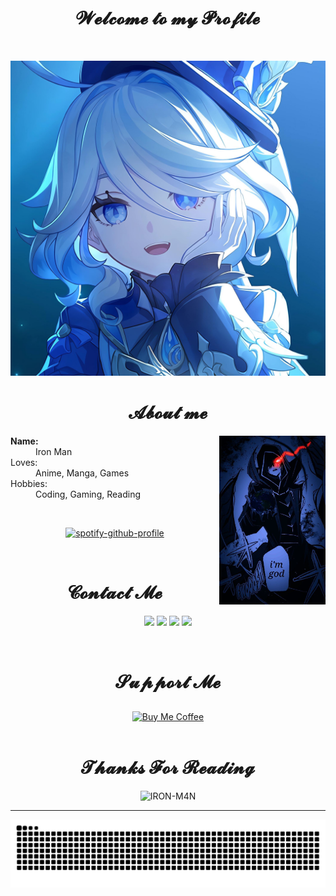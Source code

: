 <body>
  <center>
<h1 align="center">𝓦𝓮𝓵𝓬𝓸𝓶𝓮 𝓽𝓸 𝓶𝔂 𝓟𝓻𝓸𝓯𝓲𝓵𝓮</h1>
<br>
<div align="center">
  
![MR IMRAN](./IMRAN1.jpg)

<h1 align="center">  𝓐𝓫𝓸𝓾𝓽 𝓶𝓮 </h1>
</div>
<div align="center">
  <!-- <img src="https://i.imgur.com/jx17oHT.gif"> -->
</div>
<div>
  <div align="center">
    <img src="./2c4542649a439792ce53f5e2cdcb4aff.jpg" align="right" width="170" height="270">

<dl>
    <dt align="left"><strong>Name:</strong></dt>
    <dd align="left">Iron Man</dd>
    <dt align="left">Loves:</dt>
    <dd align="left">Anime, Manga, Games</dd>
    <dt align="left">Hobbies:</dt>
    <dd align="left">Coding,
      Gaming,
      Reading</dd>
</dl>
<br>

[![spotify-github-profile](https://spotify-github-profile.kittinanx.com/api/view?uid=31fe2ev5ldx3dlfb5t2qszogktce&cover_image=true&theme=novatorem&show_offline=false&background_color=121212&interchange=true&bar_color=53b14f&bar_color_cover=true)](https://ironmanff.vercel.app)

<br>
<div align="center">
    <h1> 𝓒𝓸𝓷𝓽𝓪𝓬𝓽 𝓜𝓮 </h1>
</div>
<p align='center'>
  <a href="https://ironmanff.vercel.app"><img src="https://img.shields.io/badge/WEBSITE-2e3440?style=for-the-badge"/></a>
  <a href="https://instagram.com/sedboy.am"><img src="https://img.shields.io/badge/INSTAGRAM-2e3440?style=for-the-badge"/></a>
  <a href="https://t.me/IronManOfc"><img src="https://img.shields.io/badge/TELEGRAM-2e3440?style=for-the-badge"/></a>
    <a href="https://wa.me/4915252819677"><img src="https://img.shields.io/badge/WHATSAPP-2e3440?style=for-the-badge"/></a>
</p>
<br>

<div align="center">
    <h1> 𝓢𝓾𝓹𝓹𝓸𝓻𝓽 𝓜𝓮 </h1>
</div>
<div align="center">
  <a href="https://www.buymeacoffee.com/ironm4n">
    <img src="https://i.ibb.co/KNnhcvX/bmc-button.png" alt="Buy Me Coffee" height="60" width="230" style="margin-top: 10px;">
  </a>
</div>


<br>
<div align="center">
    <h1> 𝓣𝓱𝓪𝓷𝓴𝓼 𝓕𝓸𝓻 𝓡𝓮𝓪𝓭𝓲𝓷𝓰 </h1>
</div>
<img src="https://count.getloli.com/get/@:IRON-M4N?theme=moebooru" alt="IRON-M4N" />

_______________________

![Animation](https://raw.githubusercontent.com/IRON-M4N/IRON-M4N/output/github-contribution-grid-snake-dark.svg)
